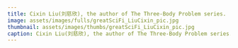 ```yaml
---
title: Cixin Liu(刘慈欣), the author of The Three-Body Problem series.
image: assets/images/fulls/greatSciFi_LiuCixin_pic.jpg
thumbnail: assets/images/thumbs/greatSciFi_LiuCixin_pic.jpg
caption: Cixin Liu(刘慈欣), the author of The Three-Body Problem series.
---
```

